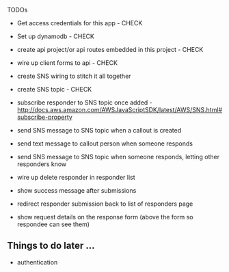 TODOs

- Get access credentials for this app - CHECK
- Set up dynamodb - CHECK
- create api project/or api routes embedded in this project - CHECK
- wire up client forms to api - CHECK
- create SNS wiring to stitch it all together

- create SNS topic - CHECK
- subscribe responder to SNS topic once added - http://docs.aws.amazon.com/AWSJavaScriptSDK/latest/AWS/SNS.html#subscribe-property
- send SNS message to SNS topic when a callout is created
- send text message to callout person when someone responds
- send SNS message to SNS topic when someone responds, letting other responders know
- wire up delete responder in responder list
- show success message after submissions
- redirect responder submission back to list of responders page
- show request details on the response form (above the form so respondee can see them)


## Things to do later ...

- authentication
